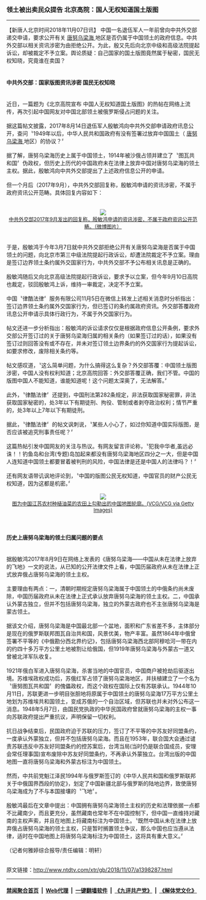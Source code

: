 ### 领土被出卖民众提告 北京高院：国人无权知道国土版图
------------------------

<div class="wysiwyg">
 【新唐人北京时间2018年11月07日讯】 中国一名退伍军人一年前曾向中共外交部递交申请，要求公开有关
 <a href="http://www.ntdtv.com/xtr/gb/articlelistbytag_唐努乌梁海.html" target="_blank">
  唐努乌梁海
 </a>
 地区是否仍属于中国领土的政府信息。中共外交部以相关资讯涉密为由拒绝公开。为此，殷又先后向北京中级和高级法院提起诉讼，却被裁定不予立案。舆论质疑：自己国家的国土版图竟然属于秘密，国民无权知晓，究竟谁在卖国？
 <br/>
 <br/>
 <h4>
  中共外交部：国家版图资讯涉密 国民无权知晓
 </h4>
 <br/>
 近日，一篇题为《北京高院宣布 中国人无权知道国土版图》的热帖在网络上流传，再次引起中国网友对中国北部领土被俄罗斯侵占问题的关注。
 <br/>
 <br/>
 据这篇帖文披露，2017年8月14日退伍军人殷敏鸿向中共外交部申请政府讯息公开，查问〝1949年以后，中华人民共和国政府有没有签署过放弃中国国土（
 <a href="http://www.ntdtv.com/xtr/gb/articlelistbytag_唐努乌梁海.html" target="_blank">
  唐努乌梁海
 </a>
 地区）的协议？〞
 <br/>
 <br/>
 据了解，唐努乌梁海历史上属于中国领土，1914年被沙俄占领并建立了〝图瓦共和国〞伪政权，但历史上历代的中国政府未在法律上放弃中国对唐努乌梁海的领土主权。据此，殷敏鸿向中共外交部提出了上述政府信息公开的申请。
 <br/>
 <br/>
 但一个月后（2017年9月），中共外交部回复称，殷敏鸿申请的资讯涉密，不属于政府资讯公开范畴。具体回复内容如下：
 <br/>
 <br/>
 <center>
  <br/>
  <a href="http://imgs.ntdtv.com/pic/2018/11-7/p9114051a352966067.jpg" target="_blank">
   <img border="0" src="http://imgs.ntdtv.com/pic/2018/11-7/p9114051a352966067-ss.jpg"/>
   <br/>
   <font size="-1">
    中共外交部2017年9月发出的回复称，殷敏鸿申请的资讯涉密，不属于政府资讯公开范畴。（微博图片）
   </font>
  </a>
  <br/>
 </center>
 <br/>
 <br/>
 于是，殷敏鸿于今年3月7日就中共外交部拒绝公开有关唐努乌梁海是否属于中国领土的问题，向北京市第三中级法院提起行政诉讼，却遭法院裁定不予立案。理由是签订边界领土条约属外交国家行为，中共外交部不予公布相关讯息是正确的。
 <br/>
 <br/>
 殷敏鸿随后又向北京高级法院提起行政诉讼，要求予以立案，但今年9月10日高院也裁定，驳回殷敏鸿上诉，维持一审裁定，决定不予立案。
 <br/>
 <br/>
 中国〝律酷法律〞服务有限公司11月5日在微信上转发上述相关消息时分析指出：签订边界领土条约属外交国家行为，但已签订的条约属政府资讯。外交部答覆政府讯息公开申请示具体行政行为，不属于外交国家行为。
 <br/>
 <br/>
 帖文还进一步分析指出：殷敏鸿的诉讼请求仅仅是根据政府信息公开条例，要求外交部公开签订过的关于唐努乌梁海归属的相关条约（如果签订过的话），如果没有签订过则回答没有或不存在，并未对签订领土边界条约的外交国家行为提起诉讼，如要求修改，废除相关条约等。
 <br/>
 <br/>
 帖文感叹道，〝这么简单问题，为什么搞得这么复杂？外交部答覆：中国领土版图涉密，中国人没有权利知道；北京高院回答：外交部答覆正确，我们不管。中国的版图中国人不能知道，谁能知道呢！这个问题太深奥了，无法解答。〞
 <br/>
 <br/>
 此外，〝律酷法律〞还提到，中国刑法第282条规定，非法获取国家秘密罪，非法获取国家秘密的，处3年以下有期徒刑、拘役、管制或者剥夺政治权利；情节严重的，处3年以上7年以下有期徒刑。
 <br/>
 <br/>
 据此，〝律酷法律〞的帖文讽刺说，〝某些人小心了，如过你知道中国实际版图，是否应该被追究刑事责任呢？〞
 <br/>
 <br/>
 这篇热帖引发中国网友的关注与热议。有网友留言评论称，〝犯我中华者,虽远必诛！！钓鱼岛和台湾(专题)岛加起来都没有唐努乌梁海地区四分之一大，但是中国人连知道中国领土都要冒着被判刑的风险，中国法律是还是中国人的法律吗？！〞
 <br/>
 <br/>
 还有网友语带讥讽地评论到，〝中国的版图公民无权知道，中国官员的财产公民无权知道，因为这都是机密。〞
 <br/>
 <center>
  <br/>
  <a href="http://imgs.ntdtv.com/pic/2018/11-7/p9114041a80985423.jpg" target="_blank">
   <img border="0" src="http://imgs.ntdtv.com/pic/2018/11-7/p9114041a80985423-ss.jpg"/>
   <br/>
   <font size="-1">
    图为中国江苏农村种植油菜的农田上勾勒出的中国地图轮廓。(VCG/VCG via Getty Images)
   </font>
  </a>
  <br/>
 </center>
 <br/>
 <br/>
 <h4>
  历史上唐努乌梁海的领土归属问题的要点
 </h4>
 <br/>
 据殷敏鸿2017年8月9日在网络上发表的《唐努乌梁海——中国从未在法律上放弃的飞地》一文的说法，从已知的公开法律文件上看，中国历届政府从未在法律上正式放弃俄占唐努乌梁海的领土主权。
 <br/>
 <br/>
 主要理由有两点：一，清朝时期规定唐努乌梁海属于中国领土的中俄条约尚未废除，中国历届政府从未在法律上正式承认放弃唐努乌梁海的领土主权。二，中国承认外蒙古独立，但并不包括唐努乌梁海，独立的外蒙古政府也不主张唐努乌梁海是蒙古领土。
 <br/>
 <br/>
 据该文介绍，唐努乌梁海是中国最北部一个盆地，面积和广东省差不多，主体部分是现在的俄罗斯联邦图瓦自治共和国，风景优美，物产丰富。虽然1864年中俄曾签署不平等的《中俄勘分西北界约记》，包括唐努乌梁海西北部阿穆哈河一带在内的约四十多万平方公里土地被割让给俄国，但1919年唐努乌梁海与外蒙古一道又曾被北洋军队收复。
 <br/>
 <br/>
 1921年俄白军进入唐努乌梁海，杀害当地的中国官员，中国商户被抢劫后驱逐出境。苏维埃政权成功后，苏俄红军占领了唐努乌梁海地区，并扶植建立了一个名为〝唐努图瓦共和国〞的傀儡政权，而这个政权在国际上仅有苏联承认。1944年10月11日，苏联更进一步明目张胆地将原属于中国领土的唐努乌梁海17万平方公里土地划为苏维埃共和国领土，变成苏俄的一个自治区域，但苏联也并未对外公布这一消息。1948年5月7日，由国民党执政的中华民国政府曾就唐努乌梁海的主权一事向苏联政府提出严重抗议，声明保留一切权利。
 <br/>
 <br/>
 抗日战争结束后，民国政府迫于苏联的压力，签订了不平等的中苏友好同盟条约，一度承认外蒙独立，但并不包括唐努乌梁海。而且在1953年，联合国大会通过谴责苏联违反中苏友好同盟条约的控苏案后，台湾当局(当时仍是联合国成员，安理会常任理事国)宣布废除中苏友好同盟条约，不再承认外蒙独立。台湾出版的中国地图一直将唐努乌梁海和外蒙古标注为中国领土。
 <br/>
 <br/>
 然而，中共前党魁江泽民1994年与俄罗斯签订的《中华人民共和国和俄罗斯联邦关于中俄国界西段的协定》，划定了中国新疆北部与俄罗斯的陆地边界，致使唐努乌梁海成为了不与本国接壤的〝飞地〞。
 <br/>
 <br/>
 殷敏鸿最后在文章中提出：中国拥有唐努乌梁海领土主权的历史和法理依据一点都不比藏南少，而且更充分，虽然藏南也常年不在中国控制下，但中国一直维持对藏南的主权声索，并且在地图上将藏南标注为中国领土。〝既然中国从未在法律上放弃俄占唐努乌梁海的领土主权，只是暂时搁置领土争议，那么中国也应当遵从法律，适时在中国地图上将唐努乌梁海标注为中国领土，这将具有重大意义。〞
 <br/>
 <br/>
 （记者何雅婷综合报导/责任编辑：明轩）
</div>

<br/>原文链接：http://www.ntdtv.com/xtr/gb/2018/11/07/a1398287.html


------------------------
#### [禁闻聚合首页](https://github.com/gfw-breaker/banned-news/blob/master/README.md) &nbsp;|&nbsp; [Web代理](https://github.com/gfw-breaker/open-proxy/blob/master/README.md) &nbsp;|&nbsp; [一键翻墙软件](https://github.com/gfw-breaker/nogfw/blob/master/README.md) &nbsp;|&nbsp; [《九评共产党》](https://github.com/gfw-breaker/9ping.md/blob/master/README.md#九评之一评共产党是什么) &nbsp;|&nbsp; [《解体党文化》](https://github.com/gfw-breaker/jtdwh.md/blob/master/README.md#绪论)